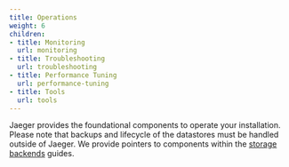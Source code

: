 ```yaml
---
title: Operations
weight: 6
children:
- title: Monitoring
  url: monitoring
- title: Troubleshooting
  url: troubleshooting
- title: Performance Tuning
  url: performance-tuning
- title: Tools
  url: tools
---
```


Jaeger provides the foundational components to operate your installation. Please note that backups and lifecycle of the datastores must be handled outside of Jaeger. We provide pointers to components within the [storage backends](../architecture) guides. 